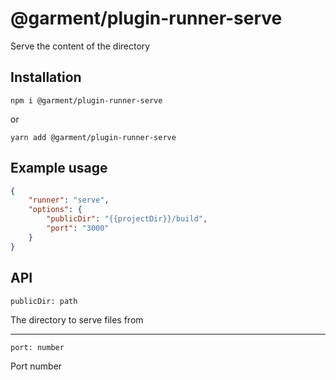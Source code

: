 # @garment/plugin-runner-serve

<!-- description src/index.ts firstInterface -->
Serve the content of the directory


## Installation

<!-- installation -->
`npm i @garment/plugin-runner-serve`

or

`yarn add @garment/plugin-runner-serve`

## Example usage

<!-- example src/index.ts firstInterface -->
```json
{
    "runner": "serve",
    "options": {
        "publicDir": "{{projectDir}}/build",
        "port": "3000"
    }
}
```

## API

<!-- api src/index.ts firstInterface  -->
`publicDir: path`

The directory to serve files from

---

`port: number`

Port number

